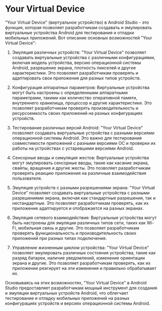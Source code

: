 # Your Virtual Device
"Your Virtual Device" (виртуальное устройство) в Android Studio - это функция, которая позволяет разработчикам создавать и эмулировать виртуальные устройства Android для тестирования и отладки мобильных приложений. Вот описание основных возможностей "Your Virtual Device":

1. Эмуляция различных устройств: "Your Virtual Device" позволяет создавать виртуальные устройства с различными конфигурациями, включая модель устройства, версию операционной системы Android, разрешение экрана, плотность пикселей и другие характеристики. Это позволяет разработчикам проверять и адаптировать свои приложения для разных типов устройств.

2. Конфигурация аппаратных параметров: Виртуальные устройства могут быть настроены с определенными аппаратными параметрами, такими как количество оперативной памяти, внутреннего хранилища, процессор и другие характеристики. Это позволяет разработчикам проверять производительность и ресурсоемкость своих приложений на разных конфигурациях устройств.

3. Тестирование различных версий Android: "Your Virtual Device" позволяет создавать виртуальные устройства с разными версиями операционной системы Android. Это важно для тестирования совместимости приложений с разными версиями ОС и проверки их работы на устройствах с устаревшими версиями Android.

4. Сенсорные вводы и симуляция жестов: Виртуальные устройства могут эмулировать сенсорные вводы, такие как касание экрана, свайпы, вращения и другие жесты. Это позволяет разработчикам проверять реакцию приложения на различные взаимодействия пользователя.

5. Эмуляция устройств с разными разрешениями экрана: "Your Virtual Device" позволяет создавать виртуальные устройства с разными разрешениями экрана, включая как стандартные разрешения, так и нестандартные. Это позволяет разработчикам проверять, как их приложение адаптируется и отображается на разных экранах.

6. Эмуляция сетевого взаимодействия: Виртуальные устройства могут быть настроены для эмуляции различных типов сети, таких как Wi-Fi, мобильная связь и другие. Это позволяет разработчикам проверять функциональность и производительность своих приложений при разных типах подключения.

7. Управление жизненным циклом устройства: "Your Virtual Device" позволяет эмулировать различные состояния устройства, такие как разряд батареи, наличие уведомлений, изменение ориентации экрана и другие. Это позволяет разработчикам проверять, как их приложение реагирует на эти изменения и правильно обрабатывает их.

Основываясь на этих возможностях, "Your Virtual Device" в Android Studio предоставляет разработчикам мощный инструмент для создания и эмуляции виртуальных устройств Android, что облегчает тестирование и отладку мобильных приложений на разных конфигурациях устройств и версиях операционной системы Android.